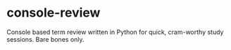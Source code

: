 # console-review
Console based term review written in Python for quick, cram-worthy study sessions. Bare bones only.
